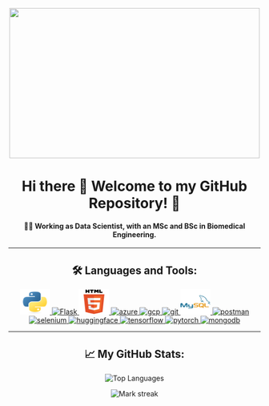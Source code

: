 <p align="center">
  <img align="center" src='https://www.googleapis.com/download/storage/v1/b/kaggle-user-content/o/inbox%2F4208294%2F1c014f0a4490cf323418b80648ba44fe%2FDATAAC.jpeg?generation=1577356397338672&alt=media' width="500" height="300">
</p>
  
<h1 align="center">
  Hi there 👋 Welcome to my GitHub Repository! 🚀
</h1>

<h4 align="center">
  👨‍💻 Working as Data Scientist, with an MSc and BSc in Biomedical Engineering.
</h4>

<hr/>
<h2 align="center">
  🛠️ Languages and Tools:
</h2>

<p align="center">
  <a href="https://www.python.org" target="_blank" rel="noreferrer">
    <img src="https://raw.githubusercontent.com/devicons/devicon/master/icons/python/python-original.svg" alt="Python" width="60" height="50"/>
  </a>
  <a href="https://flask.palletsprojects.com/en/2.1.x/" target="_blank" rel="noreferrer">
    <img src="https://flask.palletsprojects.com/en/2.1.x/_images/flask-logo.png" alt="Flask" width="60" height="50"/>
  </a>
  <a href="https://www.w3.org/html/" target="_blank" rel="noreferrer">
    <img src="https://raw.githubusercontent.com/devicons/devicon/master/icons/html5/html5-original-wordmark.svg" alt="HTML5" width="60" height="50"/>
  </a>
  <a href="https://azure.microsoft.com/en-in/" target="_blank" rel="noreferrer">
    <img src="https://www.vectorlogo.zone/logos/microsoft_azure/microsoft_azure-icon.svg" alt="azure" width="60" height="50"/>
  </a>
  <a href="https://cloud.google.com" target="_blank" rel="noreferrer">
    <img src="https://www.vectorlogo.zone/logos/google_cloud/google_cloud-icon.svg" alt="gcp" width="60" height="50"/>
  </a>
  <a href="https://git-scm.com/" target="_blank" rel="noreferrer">
    <img src="https://www.vectorlogo.zone/logos/git-scm/git-scm-icon.svg" alt="git" width="60" height="50"/>
  </a>
  <a href="https://www.mysql.com/" target="_blank" rel="noreferrer">
    <img src="https://raw.githubusercontent.com/devicons/devicon/master/icons/mysql/mysql-original-wordmark.svg" alt="mysql" width="60" height="50"/>
  </a>
  <a href="https://postman.com" target="_blank" rel="noreferrer">
    <img src="https://www.vectorlogo.zone/logos/getpostman/getpostman-icon.svg" alt="postman" width="60" height="50"/>
  </a>
  <a href="https://www.selenium.dev" target="_blank" rel="noreferrer">
    <img src="https://raw.githubusercontent.com/detain/svg-logos/780f25886640cef088af994181646db2f6b1a3f8/svg/selenium-logo.svg" alt="selenium" width="70" height="50"/>
  </a>
  <a href="https://huggingface.co/brand" target="_blank" rel="noreferrer">
    <img src="https://huggingface.co/datasets/huggingface/brand-assets/resolve/main/hf-logo.svg" alt="huggingface" width="70" height="50"/>
  </a>
  <a href="https://www.thedayinfo.com/2020/07/hello-world-avec-tensorflow-20.html" target="_blank" rel="noreferrer">
    <img src="https://blogger.googleusercontent.com/img/b/R29vZ2xl/AVvXsEj5Ft4r-hJvcSX6To4f0uRj3674MwFnd4aIG570EvnX16PATXD_in-6am7q6M_CdAcl1PkaeEEr_QFhvLtgZSLJwE-elQGAas2o2pb9sOH8z4VGhxA26tpQsxC6I30oxPZ3oQI4_iKWxPo/w320-h205/TF_FullColor_Stacked.png" alt="tensorflow" width="70" height="50"/>
  </a>
  <a href="https://www.pngkey.com/download/u2e6e6r5r5y3t4e6_pytorch-logo/" target="_blank" rel="noreferrer">
    <img src="https://smallimg.pngkey.com/png/small/380-3800394_pytorch-logo.png" alt="pytorch" width="70" height="50"/>
  </a>
  <a href="https://suhaskayarkar.blogspot.com/2017/06/mongodb-installation-configuration-on.html" target="_blank" rel="noreferrer">
    <img src="https://blogger.googleusercontent.com/img/b/R29vZ2xl/AVvXsEhSkI2nzH5WBwig7OsGVY_EJQ7UEPT7ME93sqog_gZGcgJ5PMfpQtc4FE9f-NgRBK7p5fholE7dAtfOWFl8ZEDriK8UepG1FQ-Ilq2xrhdCWZDeptmB95iUOpdnU4qWuiDqnu1UFlw9O4FG/s200/mongodb.jpg" alt="mongodb" width="70" height="50"/>
  </a>

<hr/>
<h2 align="center">📈 My GitHub Stats:</h2>
  <!--
  <p align="center">
    <img src="https://github-readme-stats.vercel.app/api/top-langs/?username=HugoTex98&theme=nightowl&hide_border=false&include_all_commits=true&count_private=true&layout=compact" alt="Top Languages" />
  </p>
  -->
  <p align="center">
  <img align="center" src="https://github-readme-stats.vercel.app/api/top-langs?username=HugoTex98&hide_border=true&no-bg=true&no-frame=true&layout=compact&theme=transparent&langs_count=10" alt="Top Languages"/>
  </p>
  <p align="center">
    <img alt="Mark streak" src="https://github-readme-streak-stats.herokuapp.com/?user=HugoTex98&hide_border=true&theme=transparent"/> 
  </p>
  



<!--
**HugoTex98/HugoTex98** is a ✨ _special_ ✨ repository because its `README.md` (this file) appears on your GitHub profile.

Here are some ideas to get you started:

- 🔭 I’m currently working on ...
- 🌱 I’m currently learning ...
- 👯 I’m looking to collaborate on ...
- 🤔 I’m looking for help with ...
- 💬 Ask me about ...
- 📫 How to reach me: ...
- 😄 Pronouns: ...
- ⚡ Fun fact: ...
-->
